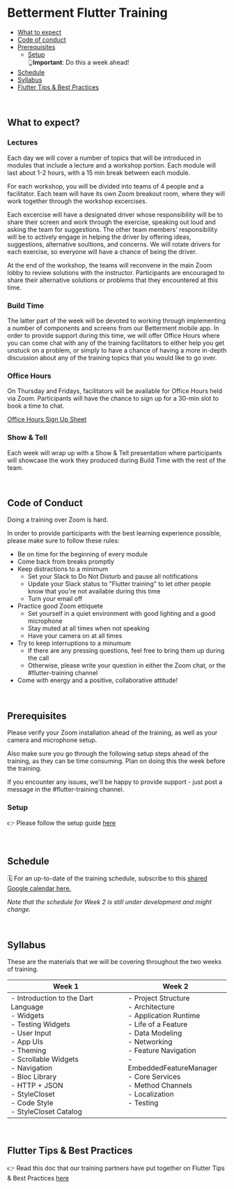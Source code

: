 # Betterment Flutter Training

* [What to expect](#what-to-expect?)
* [Code of conduct](#code-of-conduct)
* [Prerequisites](#prerequisites)
	* [Setup](#setup) <br>👆**Important**: Do this a week ahead!
* [Schedule](#schedule)
* [Syllabus](#syllabus)
* [Flutter Tips & Best Practices](#flutter-tips-&-best-practices)

<br>

## What to expect?

### Lectures

Each day we will cover a number of topics that will be introduced in modules that include a lecture and a workshop portion. Each module will last about 1-2 hours, with a 15 min break between each module.

For each workshop, you will be divided into teams of 4 people and a facilitator. Each team will have its own Zoom breakout room, where they will work together through the workshop excercises.

Each excercise will have a designated driver whose responsibility will be to share their screen and work through the exercise, speaking out loud and asking the team for suggestions. The other team members' responsibility will be to actively engage in helping the driver by offering ideas, suggestions, alternative soultions, and concerns. We will rotate drivers for each exercise, so everyone will have a chance of being the driver.

At the end of the workshop, the teams will reconvene in the main Zoom lobby to review solutions with the instructor. Participants are encouraged to share their alternative solutions or problems that they encountered at this time.

### Build Time

The latter part of the week will be devoted to working through implementing a number of components and screens from our Betterment mobile app. In order to provide support during this time, we will offer Office Hours where you can come chat with any of the training facilitators to either help you get unstuck on a problem, or simply to have a chance of having a more in-depth discussion about any of the training topics that you would like to go over. 

### Office Hours

On Thursday and Fridays, facilitators will be available for Office Hours held via Zoom. Participants will have the chance to sign up for a 30-min slot to book a time to chat.

[Office Hours Sign Up Sheet](https://docs.google.com/spreadsheets/d/1hgquGKdLp93RWhSiTskqlfQUQZYB-v_I_zLyj5KulJQ/edit?usp=sharing)

### Show & Tell

Each week will wrap up with a Show & Tell presentation where participants will showcase the work they produced during Build Time with the rest of the team. 

<br>

## Code of Conduct

Doing a training over Zoom is hard.

In order to provide participants with the best learning experience possible, please make sure to follow these rules:
- Be on time for the beginning of every module
- Come back from breaks promptly
- Keep distractions to a minimum
	- Set your Slack to Do Not Disturb and pause all notifications
	- Update your Slack status to "Flutter training" to let other people know that you're not available during this time
	- Turn your email off
- Practice good Zoom ettiquete 
	- Set yourself in a quiet environment with good lighting and a good microphone
	- Stay muted at all times when not speaking
	- Have your camera on at all times
- Try to keep interruptions to a minumum
	- If there are any pressing questions, feel free to bring them up during the call
	- Otherwise, please write your question in either the Zoom chat, or the #flutter-training channel
- Come with energy and a positive, collaborative attitude!

<br>

## Prerequisites

Please verify your Zoom installation ahead of the training, as well as your camera and microphone setup.

Also make sure you go through the following setup steps ahead of the training, as they can be time consuming. Plan on doing this the week before the training.

If you encounter any issues, we'll be happy to provide support - just post a message in the #flutter-training channel.

### Setup

👉 Please follow the setup guide [here](setup.md)

<br>

## Schedule

🗓 For an up-to-date of the training schedule, subscribe to this [shared Google calendar here.](https://calendar.google.com/calendar?cid=YmV0dGVybWVudC5jb21fdThqb3BwMHIxazlyb2NkMjRtczFiY29hNjRAZ3JvdXAuY2FsZW5kYXIuZ29vZ2xlLmNvbQ)

_Note that the schedule for Week 2 is still under development and might change._

<br>

## Syllabus

These are the materials that we will be covering throughout the two weeks of training.

| Week 1                                                                                                                                                                                                                                                    | Week 2                                                                                                                                                                                                                                                                      |
|-----------------------------------------------------------------------------------------------------------------------------------------------------------------------------------------------------------------------------------------------------------|-----------------------------------------------------------------------------------------------------------------------------------------------------------------------------------------------------------------------------------------------------------------------------|
| - Introduction to the Dart Language<br>- Widgets<br>- Testing Widgets<br>- User Input<br>- App UIs<br>- Theming<br>- Scrollable Widgets<br>- Navigation<br>- Bloc Library<br>- HTTP + JSON<br>- StyleCloset<br>- Code Style<br>- StyleCloset Catalog | - Project Structure<br>- Architecture<br>- Application Runtime<br>- Life of a Feature<br>- Data Modeling<br>- Networking<br>- Feature Navigation<br>- EmbeddedFeatureManager<br>- Core Services<br>- Method Channels<br>- Localization<br>- Testing <br><br>|

<br>

## Flutter Tips & Best Practices

👉 Read this doc that our training partners have put together on Flutter Tips & Best Practices [here](https://docs.google.com/document/d/1CgtMonHLhoR2VDQMGCeC-Zg5wNuJvWRPAjZ9_QRBPZo/edit?usp=sharing)